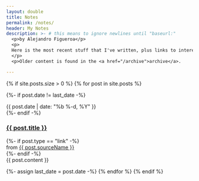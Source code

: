 ```yaml
---
layout: double
title: Notes
permalink: /notes/
header: My Notes
description: >- # this means to ignore newlines until "baseurl:"
  <p>by Alejandro Figueroa</p>
  <p>
  Here is the most recent stuff that I've written, plus links to interesting things that I find on the internet. This is actually one of my side-projects - a minimal(ish) blog engine.
  </p>
  <p>Older content is found in the <a href="/archive">archive</a>.

---
```


{% if site.posts.size > 0 %}
{% for post in site.posts %}
  
{%- if post.date != last_date -%}
<div class="note-meta">
{{ post.date | date: "%b %-d, %Y" }}
</div>
{%- endif -%}
    
<div class="note note-{{post.type}}">
  <h3>
    <a class="note-title" href="{{ post.url }}">{{ post.title }}</a>
  </h3>
{%- if post.type == "link" -%}
    <div class="note-source">
      from <a href="{{ post.sourceUrl }}" target=“_blank”>{{ post.sourceName }}</a>
    </div>
{%- endif -%}
      
  <div class="note-content">
    <div markdown="1">
{{ post.content }}
</div>
</div>
</div>
    
{%- assign last_date = post.date -%}
{% endfor %}
{% endif %}
